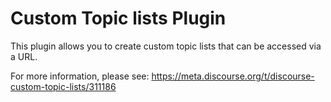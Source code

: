 # Custom Topic lists Plugin

This plugin allows you to create custom topic lists that can be accessed via a URL.

For more information, please see: https://meta.discourse.org/t/discourse-custom-topic-lists/311186
